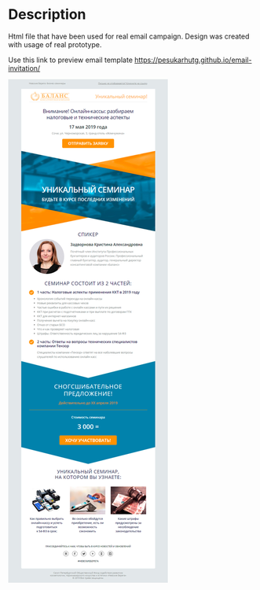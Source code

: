 # Description
Html file that have been used for real email campaign. Design was created with usage of real prototype.

Use this link to preview email template https://pesukarhutg.github.io/email-invitation/

[![Preview](https://github.com/PesukarhuTG/email-invitation/blob/master/assets/email-preview.JPG)](https://pesukarhutg.github.io/email-invitation/)
